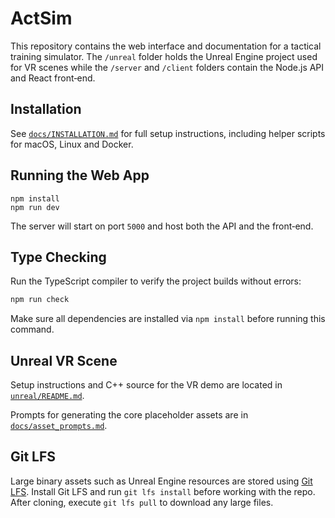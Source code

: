 # ActSim

This repository contains the web interface and documentation for a tactical
training simulator. The `/unreal` folder holds the Unreal Engine project used
for VR scenes while the `/server` and `/client` folders contain the Node.js API
and React front‑end.

## Installation

See [`docs/INSTALLATION.md`](docs/INSTALLATION.md) for full setup instructions,
including helper scripts for macOS, Linux and Docker.

## Running the Web App

```
npm install
npm run dev
```

The server will start on port `5000` and host both the API and the front‑end.

## Type Checking

Run the TypeScript compiler to verify the project builds without errors:

```bash
npm run check
```

Make sure all dependencies are installed via `npm install` before running this command.

## Unreal VR Scene

Setup instructions and C++ source for the VR demo are located in
[`unreal/README.md`](unreal/README.md).

Prompts for generating the core placeholder assets are in [`docs/asset_prompts.md`](docs/asset_prompts.md).


## Git LFS

Large binary assets such as Unreal Engine resources are stored using [Git LFS](https://git-lfs.github.com/). Install Git LFS and run `git lfs install` before working with the repo. After cloning, execute `git lfs pull` to download any large files.
